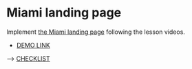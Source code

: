 # Miami landing page
Implement [the Miami landing page](https://www.figma.com/file/nHz8bflIwJaWP3P99vKTH5/miami_home_new?node-id=16033%3A3)
following the lesson videos.

- [DEMO LINK](https://Tsekhmister.github.io/layout_miami/)

--> [CHECKLIST](https://github.com/mate-academy/layout_miami/blob/master/checklist.md)
